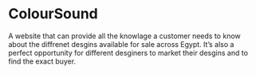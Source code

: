 # ColourSound
A website that can provide all the knowlage a customer needs to know about the diffrenet desgins available for sale across Egypt. It’s also a perfect opportunity for different desginers to market their desgins and to find the exact buyer.
